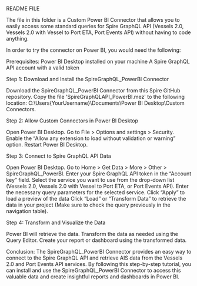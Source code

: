 README FILE

The file in this folder is a Custom Power BI Connector that allows you to easily access some standard queries for Spire GraphQL API (Vessels 2.0, Vessels 2.0 with Vessel to Port ETA, Port Events API) without having to code anything. 

In order to try the connector on Power BI, you would need the following:

Prerequisites:
Power BI Desktop installed on your machine
A Spire GraphQL API account with a valid token


Step 1: Download and Install the SpireGraphQL_PowerBI Connector

Download the SpireGraphQL_PowerBI Connector from this Spire GitHub repository.
Copy the file 'SpireGraphQLAPI_PowerBI.mez' to the following location: C:\Users\{YourUsername}\Documents\Power BI Desktop\Custom Connectors.

Step 2: Allow Custom Connectors in Power BI Desktop

Open Power BI Desktop.
Go to File > Options and settings > Security.
Enable the “Allow any extension to load without validation or warning” option.
Restart Power BI Desktop.

Step 3: Connect to Spire GraphQL API Data

Open Power BI Desktop.
Go to Home > Get Data > More > Other > SpireGraphQL_PowerBI.
Enter your Spire GraphQL API token in the “Account key” field.
Select the service you want to use from the drop-down list (Vessels 2.0, Vessels 2.0 with Vessel to Port ETA, or Port Events API).
Enter the necessary query parameters for the selected service.
Click “Apply” to load a preview of the data
Click “Load” or “Transform Data” to retrieve the data in your project (Make sure to check the query previously in the navigation table).

Step 4: Transform and Visualize the Data

Power BI will retrieve the data.
Transform the data as needed using the Query Editor.
Create your report or dashboard using the transformed data.

Conclusion:
The SpireGraphQL_PowerBI Connector provides an easy way to connect to the Spire GraphQL API and retrieve AIS data from the Vessels 2.0 and Port Events API services. By following this step-by-step tutorial, you can install and use the SpireGraphQL_PowerBI Connector to access this valuable data and create insightful reports and dashboards in Power BI.
